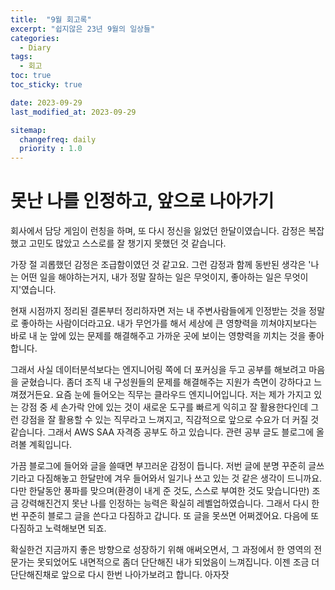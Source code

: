 ```yaml
---
title:  "9월 회고록"
excerpt: "쉽지않은 23년 9월의 일상들"
categories:
  - Diary
tags:
  - 회고
toc: true
toc_sticky: true

date: 2023-09-29
last_modified_at: 2023-09-29

sitemap:
  changefreq: daily
  priority : 1.0
---
```


# 못난 나를 인정하고, 앞으로 나아가기
회사에서 담당 게임이 런칭을 하며, 또 다시 정신을 잃었던 한달이였습니다. 감정은 복잡했고 고민도 많았고 스스로를 잘 챙기지 못했던 것 같습니다.

가장 절 괴롭했던 감정은 조급함이였던 것 같고요.
그런 감정과 함께 동반된 생각은 '나는 어떤 일을 해야하는거지, 내가 정말 잘하는 일은 무엇이지, 좋아하는 일은 무엇이지'였습니다.

현재 시점까지 정리된 결론부터 정리하자면 저는 내 주변사람들에게 인정받는 것을 정말로 좋아하는 사람이더라고요.
내가 무언가를 해서 세상에 큰 영향력을 끼쳐야지보다는 바로 내 눈 앞에 있는 문제를 해결해주고 가까운 곳에 보이는 영향력을 끼치는 것을 좋아합니다.

그래서 사실 데이터분석보다는 엔지니어링 쪽에 더 포커싱을 두고 공부를 해보려고 마음을 굳혔습니다. 좀더 조직 내 구성원들의 문제를 해결해주는 지원가 측면이 강하다고 느껴졌거든요. 요즘 눈에 들어오는 직무는 클라우드 엔지니어입니다. 저는 제가 가지고 있는 강점 중 세 손가락 안에 있는 것이 새로운 도구를 빠르게 익히고 잘 활용한다인데 그런 강점을 잘 활용할 수 있는 직무라고 느껴지고, 직감적으로 앞으로 수요가 더 커질 것 같습니다. 그래서 AWS SAA 자격증 공부도 하고 있습니다. 관련 공부 글도 블로그에 올려볼 계획입니다.

가끔 블로그에 들어와 글을 쓸때면 부끄러운 감정이 듭니다. 저번 글에 분명 꾸준히 글쓰기라고 다짐해놓고 한달만에 겨우 들어와서 일기나 쓰고 있는 것 같은 생각이 드니까요. 다만 한달동안 풍파를 맞으며(환경이 내게 준 것도, 스스로 부여한 것도 맞습니다만) 조금 강력해진건지 못난 나를 인정하는 능력은 확실히 레벨업하였습니다. 그래서 다시 한번 꾸준히 블로그 글을 쓴다고 다짐하고 갑니다. 또 글을 못쓰면 어쩌겠어요. 다음에 또 다짐하고 노력해보면 되죠.

확실한건 지금까지 좋은 방향으로 성장하기 위해 애써오면서, 그 과정에서 한 영역의 전문가는 못되었어도 내면적으로 좀더 단단해진 내가 되었음이 느껴집니다. 이젠 조금 더 단단해진채로 앞으로 다시 한번 나아가보려고 합니다. 아자잣